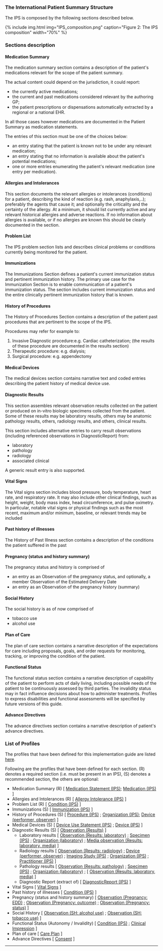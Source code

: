 ### The International Patient Summary Structure

The IPS is composed by the following sections described below.

{% include img.html img="IPS_composition.png" caption="Figure 2: The IPS composition" width="70%" %}

### Sections description

#### Medication Summary


The medication summary section contains a description of the patient's medications relevant for the scope of the patient summary.

The actual content could depend on the jurisdiction, it could report:
- the currently active medications;
- the current and past medications considered relevant by the authoring GP;
- the patient prescriptions or dispensations automatically extracted by a regional or a national EHR.

In all those cases however medications are documented in the Patient Summary as medication statements.

The entries of this section must be one of the choices below:
- an entry stating that the patient is known not to be under any relevant medication;
- an entry stating that no information is available about the patient's potential medications;
- one or more entries enumerating the patient's relevant medication (one entry per medication).


#### Allergies and Intolerances

This section documents the relevant allergies or intolerances (conditions) for a patient, describing the kind of reaction (e.g. rash, anaphylaxis,..); preferably the agents that cause it; and optionally the criticality and the certainty of the allergy.
At a minimum, it should list currently active and any relevant historical allergies and adverse reactions.
If no information about allergies is available, or if no allergies are known this should be clearly documented in the section.


#### Problem List

The IPS problem section lists and describes clinical problems or conditions currently being monitored for the patient.

#### Immunizations

The Immunizations Section defines a patient's current immunization status and pertinent immunization history.
The primary use case for the Immunization Section is to enable communication of a patient's immunization status.
The section includes current immunization status and the entire clinically pertinent immunization history that is known.

#### History of Procedures

The History of Procedures Section contains a description of the patient past procedures that are pertinent to the scope of the IPS.

Procedures may refer for example to:
1. Invasive Diagnostic procedure:e.g. Cardiac catheterization; (the results of these procedure are documented in the results section)
2. Therapeutic procedure: e.g. dialysis;
3. Surgical procedure: e.g. appendectomy

#### Medical Devices
The medical devices section contains narrative text and coded entries describing the patient history of medical device use.

#### Diagnostic Results
This section assembles relevant observation results collected on the patient or produced on in-vitro biologic specimens collected from the patient. Some of these results may be laboratory results, others may be anatomic pathology results, others, radiology results, and others, clinical results.

This section includes alternative entries to carry result observations (including referenced observations in DiagnosticReport) from:
* laboratory
* pathology
* radiology
* associated clinical 

A generic result entry is also supported.

#### Vital Signs
The Vital signs section includes blood pressure, body temperature, heart rate, and respiratory rate. It may also include other clinical findings, such as height, weight, body mass index, head circumference, and pulse oximetry. In particular, notable vital signs or physical findings such as the most recent, maximum and/or minimum, baseline, or relevant trends may be included

#### Past history of illnesses
The History of Past Illness section contains a description of the conditions the patient suffered in the past

#### Pregnancy (status and history summary)
The pregnancy status and history is comprised of 
* an entry as an Observation of the pregnancy status, and optionally, a member Observation of the Estimated Delivery Date
* an entry as an Observation of the pregnancy history (summary)

#### Social History
The social history is as of now comprised of 
* tobacco use
* alcohol use

#### Plan of Care
The plan of care section contains a narrative description of the expectations for care including proposals, goals, and order requests for monitoring, tracking, or improving the condition of the patient.

#### Functional Status
The functional status section contains a narrative description of capability of the patient to perform acts of daily living, including possible needs of the patient to be continuously assessed by third parties. The invalidity status may in fact influence decisions about how to administer treatments.
Profiles to express disabilities and functional assessments will be specified by future versions of this guide.

#### Advance Directives
The advance directives section contains a narrative description of patient's advance directives.

### List of Profiles

The profiles that have been defined for this implementation guide are listed <a href="profiles.html">here</a>. 

Following are the profiles that have been defined for each section. (R) denotes a required section (i.e. must be present in an IPS), (S) denotes a recommended section, the others are optional:
* Medication Summary (R) [ <a href="StructureDefinition-MedicationStatement-uv-ips.html">Medication Statement (IPS)</a>; <a href="StructureDefinition-Medication-uv-ips.html">Medication (IPS)</a> ]
* Allergies and Intolerances (R) [ <a href="StructureDefinition-AllergyIntolerance-uv-ips.html">Allergy Intolerance (IPS)</a> ]
* Problem List (R) 
  [ <a href="StructureDefinition-Condition-uv-ips.html">Condition (IPS)</a> ]
* Immunizations (S)
 [ <a href="StructureDefinition-Immunization-uv-ips.html">Immunization (IPS)</a> ]
* History of Procedures (S)
 [ <a href="StructureDefinition-Procedure-uv-ips.html">Procedure (IPS)</a> ;
 <a href="StructureDefinition-Organization-uv-ips.html">Organization (IPS)</a>;
    <a href="StructureDefinition-Device-observer-uv-ips.html">Device (performer, observer)</a> ]
* Medical Devices (S)
 [ <a href="StructureDefinition-DeviceUseStatement-uv-ips.html">Device Use Statement (IPS)</a> ;
 <a href="StructureDefinition-Device-uv-ips.html">Device (IPS)</a> ]
* Diagnostic Results (S)
  [ <a href="StructureDefinition-Observation-results-uv-ips.html">Observation (Results)</a> ]
  * Laboratory results 
   [ <a href="StructureDefinition-Observation-results-laboratory-uv-ips.html">Observation (Results: laboratory)</a> ;
   <a href="StructureDefinition-Specimen-uv-ips.html">Specimen (IPS)</a> ;
   <a href="StructureDefinition-Organization-laboratory-uv-ips.html">Organization (laboratory)</a> ;
   <a href="StructureDefinition-Media-observation-uv-ips.html">Media observation (Results: laboratory, media)</a> ]
  * Radiology results
   [ <a href="StructureDefinition-Observation-results-radiology-uv-ips.html">Observation (Results: radiology)</a> ;
   <a href="StructureDefinition-Device-observer-uv-ips.html">Device (performer, observer)</a> ;
   <a href="StructureDefinition-ImagingStudy-uv-ips.html">Imaging Study (IPS)</a> ;
   <a href="StructureDefinition-Organization-uv-ips.html">Organization (IPS)</a> ;
   <a href="StructureDefinition-Practitioner-uv-ips.html">Practitioner (IPS)</a> ]
  * Pathology results
   [ <a href="StructureDefinition-Observation-results-pathology-uv-ips.html">Observation (Results: pathology)</a> ;
   <a href="StructureDefinition-Specimen-uv-ips.html">Specimen (IPS)</a> ;
   <a href="StructureDefinition-Organization-laboratory-uv-ips.html">Organization (laboratory)</a> ;
   [ <a href="StructureDefinition-Media-observation-uv-ips.html">Observation (Results: laboratory, media)</a> ]
  * Diagnostic Report (extract of)
   [ <a href="StructureDefinition-DiagnosticReport-uv-ips.html">DiagnosticReport (IPS)</a> ]
* Vital Signs 
  [ <a href="{{site.data.fhir.path}}vitalsigns.html">Vital Signs</a> ]
* Past history of illnesses
  [ <a href="StructureDefinition-Condition-uv-ips.html">Condition (IPS)</a> ]
* Pregnancy (status and history summary)
 [ <a href="StructureDefinition-Observation-pregnancy-edd-uv-ips.html">Observation (Pregnancy: EDD)</a> ;
 <a href="StructureDefinition-Observation-pregnancy-outcome-uv-ips.html">Observation (Pregnancy: outcome)</a> ;
 <a href="StructureDefinition-Observation-pregnancy-status-uv-ips.html">Observation (Pregnancy: status)</a> ]
* Social History
 [ <a href="StructureDefinition-Observation-alcoholuse-uv-ips.html">Observation (SH: alcohol use)</a> ;
 <a href="StructureDefinition-Observation-tobaccouse-uv-ips.html">Observation (SH: tobacco use)</a> ]
* Functional Status (Autonomy / Invalidity)
 [ <a href="StructureDefinition-Condition-uv-ips.html">Condition (IPS)</a> ;
  <a href="{{site.data.fhir.path}}clinicalimpression.html">Clinical Impression</a> ]
* Plan of care
  [ <a href="{{site.data.fhir.path}}careplan.html">Care Plan</a> ]
* Advance Directives
  [ <a href="{{site.data.fhir.path}}consent.html">Consent</a> ]

---
